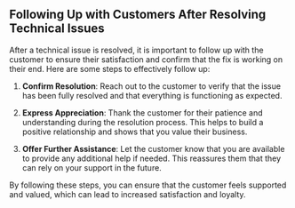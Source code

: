 ## Following Up with Customers After Resolving Technical Issues

After a technical issue is resolved, it is important to follow up with the customer to ensure their satisfaction and confirm that the fix is working on their end. Here are some steps to effectively follow up:

1. **Confirm Resolution**: Reach out to the customer to verify that the issue has been fully resolved and that everything is functioning as expected.

2. **Express Appreciation**: Thank the customer for their patience and understanding during the resolution process. This helps to build a positive relationship and shows that you value their business.

3. **Offer Further Assistance**: Let the customer know that you are available to provide any additional help if needed. This reassures them that they can rely on your support in the future.

By following these steps, you can ensure that the customer feels supported and valued, which can lead to increased satisfaction and loyalty.